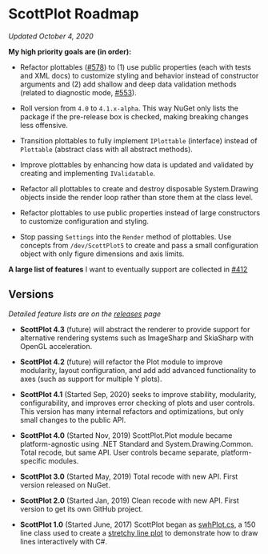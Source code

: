 # ScottPlot Roadmap

_Updated October 4, 2020_

**My high priority goals are (in order):**

* Refactor plottables ([#578](https://github.com/swharden/ScottPlot/issues/578)) to (1) use public properties (each with tests and XML docs) to customize styling and behavior instead of constructor arguments and (2) add shallow and deep data validation methods (related to diagnostic mode, [#553](https://github.com/swharden/ScottPlot/issues/553)).

* Roll version from `4.0` to `4.1.x-alpha`. This way NuGet only lists the package if the pre-release box is checked, making breaking changes less offensive.

* Transition plottables to fully implement `IPlottable` (interface) instead of `Plottable` (abstract class with all abstract methods).

* Improve plottables by enhancing how data is updated and validated by creating and implementing `IValidatable`.

* Refactor all plottables to create and destroy disposable System.Drawing objects inside the render loop rather than store them at the class level.

* Refactor plottables to use public properties instead of large constructors to customize configuration and styling.

* Stop passing `Settings` into the `Render` method of plottables. Use concepts from `/dev/ScottPlot5` to create and pass a small configuration object with only figure dimensions and axis limits.

**A large list of features** I want to eventually support are collected in [#412](https://github.com/swharden/ScottPlot/issues/412)

## Versions

_Detailed feature lists are on the [releases](https://github.com/swharden/ScottPlot/releases) page_

* **ScottPlot 4.3** (future) will abstract the renderer to provide support for alternative rendering systems such as ImageSharp and SkiaSharp with OpenGL acceleration.

* **ScottPlot 4.2** (future) will refactor the Plot module to improve modularity, layout configuration, and add add advanced functionality to axes (such as support for multiple Y plots).

* **ScottPlot 4.1** (Started Sep, 2020) seeks to improve stability, modularity, configurability, and improves error checking of plots and user controls. This version has many internal refactors and optimizations, but only small changes to the public API.

* **ScottPlot 4.0** (Started Nov, 2019) ScottPlot.Plot module became platform-agnostic using .NET Standard and System.Drawing.Common. Total recode, but same API. User controls became separate, platform-specific modules.

* **ScottPlot 3.0** (Started May, 2019) Total recode with new API. First version released on NuGet.

* **ScottPlot 2.0** (Started Jan, 2019) Clean recode with new API. First version to get its own GitHub project. 

* **ScottPlot 1.0** (Started June, 2017) ScottPlot began as [swhPlot.cs](https://github.com/swharden/Csharp-Data-Visualization/blob/master/projects/17-06-24_stretchy_line_plot/pixelDrawDrag2/swhPlot.cs), a 150 line class used to create a [stretchy line plot](https://github.com/swharden/Csharp-Data-Visualization/tree/master/projects/17-06-24_stretchy_line_plot) to demonstrate how to draw lines interactively with C#.
